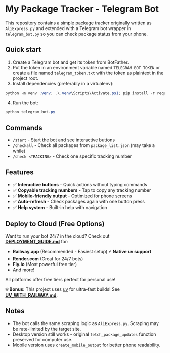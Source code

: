 # My Package Tracker - Telegram Bot

This repository contains a simple package tracker originally written as `AliExpress.py` and extended with a Telegram bot wrapper in `telegram_bot.py` so you can check package status from your phone.

## Quick start

1. Create a Telegram bot and get its token from BotFather.
2. Put the token in an environment variable named `TELEGRAM_BOT_TOKEN` or create a file named `telegram_token.txt` with the token as plaintext in the project root.
3. Install dependencies (preferably in a virtualenv):

```powershell
python -m venv .venv; .\.venv\Scripts\Activate.ps1; pip install -r requirements.txt
```

4. Run the bot:

```powershell
python telegram_bot.py
```

## Commands

- `/start` - Start the bot and see interactive buttons
- `/checkall` - Check all packages from `package_list.json` (may take a while)
- `/check <TRACKING>` - Check one specific tracking number

## Features

- ✅ **Interactive buttons** - Quick actions without typing commands
- ✅ **Copyable tracking numbers** - Tap to copy any tracking number
- ✅ **Mobile-friendly output** - Optimized for phone screens
- ✅ **Auto-refresh** - Check packages again with one button press
- ✅ **Help system** - Built-in help with navigation

## Deploy to Cloud (Free Options)

Want to run your bot 24/7 in the cloud? Check out **[DEPLOYMENT_GUIDE.md](DEPLOYMENT_GUIDE.md)** for:
- **Railway.app** (Recommended - Easiest setup) ⚡ **Native uv support**
- **Render.com** (Great for 24/7 bots)
- **Fly.io** (Most powerful free tier)
- And more!

All platforms offer free tiers perfect for personal use!

**💡 Bonus:** This project uses [uv](https://docs.astral.sh/uv/) for ultra-fast builds! See **[UV_WITH_RAILWAY.md](UV_WITH_RAILWAY.md)**.

## Notes

- The bot calls the same scraping logic as `AliExpress.py`. Scraping may be rate-limited by the target site.
- Desktop version still works - original `fetch_package_updates` function preserved for computer use.
- Mobile version uses `create_mobile_output` for better phone readability.

